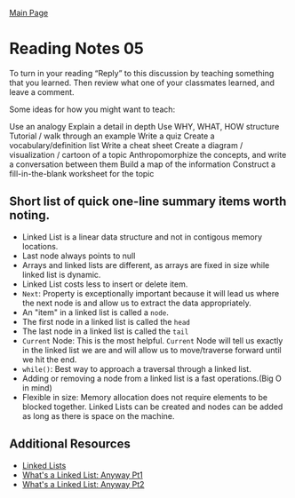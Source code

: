 [Main Page](../README.md)

# Reading Notes 05

To turn in your reading “Reply” to this discussion by teaching something that you learned. Then review what one of your classmates learned, and leave a comment.

Some ideas for how you might want to teach:

Use an analogy
Explain a detail in depth
Use WHY, WHAT, HOW structure
Tutorial / walk through an example
Write a quiz
Create a vocabulary/definition list
Write a cheat sheet
Create a diagram / visualization / cartoon of a topic
Anthropomorphize the concepts, and write a conversation between them
Build a map of the information
Construct a fill-in-the-blank worksheet for the topic

## Short list of quick one-line summary items worth noting.
- Linked List is a linear data structure and not in contigous memory locations.  
- Last node always points to null  
- Arrays and linked lists are different, as arrays are fixed in size while linked list is dynamic.  
- Linked List costs less to insert or delete item.  
- `Next`: Property is exceptionally important because it will lead us where the next node is and allow us to extract the data appropriately.  
- An "item" in a linked list is called a `node`.  
- The first node in a linked list is called the `head`  
- The last node in a linked list is called the `tail`    
- `Current` Node: This is the most helpful. `Current` Node will tell us exactly in the linked list we are and will allow us to move/traverse forward until we hit the end.  
- `while()`: Best way to approach a traversal through a linked list.  
- Adding or removing a node from a linked list is a fast operations.(Big O in mind)  
- Flexible in size: Memory allocation does not require elements to be blocked together. Linked Lists can be created and nodes can be added as long as there is space on the machine.  



## Additional Resources  
* [Linked Lists](https://codefellows.github.io/common_curriculum/data_structures_and_algorithms/Code_401/class-05/resources/singly_linked_list.html)  
* [What's a Linked List: Anyway Pt1](https://medium.com/basecs/whats-a-linked-list-anyway-part-1-d8b7e6508b9d)  
* [What's a Linked List: Anyway Pt2](https://medium.com/basecs/whats-a-linked-list-anyway-part-2-131d96f71996)  